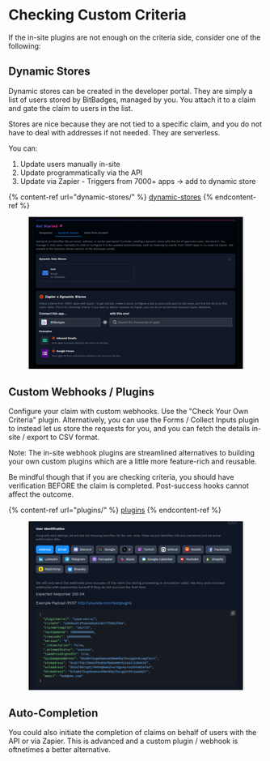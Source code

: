 # Checking Custom Criteria

If the in-site plugins are not enough on the criteria side, consider one of the following:

## Dynamic Stores

Dynamic stores can be created in the developer portal. They are simply a list of users stored by BitBadges, managed by you. You attach it to a claim and gate the claim to users in the list.

Stores are nice because they are not tied to a specific claim, and you do not have to deal with addresses if not needed. They are serverless.

You can:

1. Update users manually in-site
2. Update programmatically via the API
3. Update via Zapier - Triggers from 7000+ apps -> add to dynamic store

{% content-ref url="dynamic-stores/" %}
[dynamic-stores](dynamic-stores/)
{% endcontent-ref %}

<figure><img src="../../.gitbook/assets/image (3) (1) (1).png" alt=""><figcaption></figcaption></figure>

## Custom Webhooks / Plugins

Configure your claim with custom webhooks. Use the "Check Your Own Criteria" plugin. Alternatively, you can use the Forms / Collect Inputs plugin to instead let us store the requests for you, and you can fetch the details in-site / export to CSV format.

Note: The in-site webhook plugins are streamlined alternatives to building your own custom plugins which are a little more feature-rich and reusable.

Be mindful though that if you are checking criteria, you should have verification BEFORE the claim is completed. Post-success hooks cannot affect the outcome.

{% content-ref url="plugins/" %}
[plugins](plugins/)
{% endcontent-ref %}

<figure><img src="../../.gitbook/assets/image (2) (1) (1) (1).png" alt=""><figcaption></figcaption></figure>

## Auto-Completion

You could also initiate the completion of claims on behalf of users with the API or via Zapier. This is advanced and a custom plugin / webhook is oftnetimes a better alternative.
